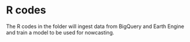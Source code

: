 # R codes
The R codes in the folder will ingest data from BigQuery and Earth Engine and train a model
to be used for nowcasting.
